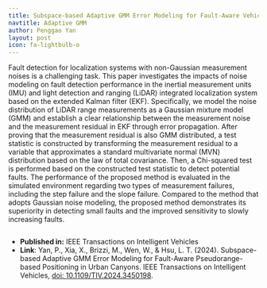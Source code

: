 ```yaml
---
title: Subspace-based Adaptive GMM Error Modeling for Fault-Aware Vehicular GNSS Positioning in Urban Canyons
navtitle: Adaptive GMM
author: Penggao Yan
layout: post
icon: fa-lightbulb-o
---
```


Fault detection for localization systems with non-Gaussian measurement noises is a challenging task. This paper investigates the impacts of noise modeling on fault detection performance in the inertial measurement units (IMU) and light detection and ranging (LiDAR) integrated localization system based on the extended Kalman filter (EKF). Specifically, we model the noise distribution of LiDAR range measurements as a Gaussian mixture model (GMM) and establish a clear relationship between the measurement noise and the measurement residual in EKF through error propagation. After proving that the measurement residual is also GMM distributed, a test statistic is constructed by transforming the measurement residual to a variable that approximates a standard multivariate normal (MVN) distribution based on the law of total covariance. Then, a Chi-squared test is performed based on the constructed test statistic to detect potential faults. The performance of the proposed method is evaluated in the simulated environment regarding two types of measurement failures, including the step failure and the slope failure. Compared to the method that adopts Gaussian noise modeling, the proposed method demonstrates its superiority in detecting small faults and the improved sensitivity to slowly increasing faults.

<span class="image fit"><img src="{{ 'assets/images/AdpGMM-cover.jpg' | relative_url }}" alt="" /></span>

- **Published in:** IEEE Transactions on Intelligent Vehicles
- **Link**: Yan, P., Xia, X., Brizzi, M., Wen, W., & Hsu, L. T. (2024). Subspace-based Adaptive GMM Error Modeling for Fault-Aware Pseudorange-based Positioning in Urban Canyons. IEEE Transactions on Intelligent Vehicles, [doi: 10.1109/TIV.2024.3450198](https://ieeexplore.ieee.org/abstract/document/10648803).
